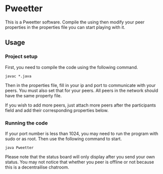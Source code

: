 # Pweetter

This is a Pweetter software. Compile the using  then modify your peer properties in the properties file you can start playing with it.

## Usage

### Project setup
First, you need to compile the code using the following command.
```
javac *.java
```

Then in the properties file, fill in your ip and port to communicate with your peers. You must also set that for your peers. All peers in the network should have the same property file.

If you wish to add more peers, just attach more peers after the participants field and add their corresponding properties below.

### Running the code
If your port number is less than 1024, you may need to run the program with sudo or as root. Then use the following command to start.
```
java Pweetter
```
Please note that the status board will only display after you send your own status. You may not notice that whether you peer is offline or not because this is a decentrailise chatroom.
 
